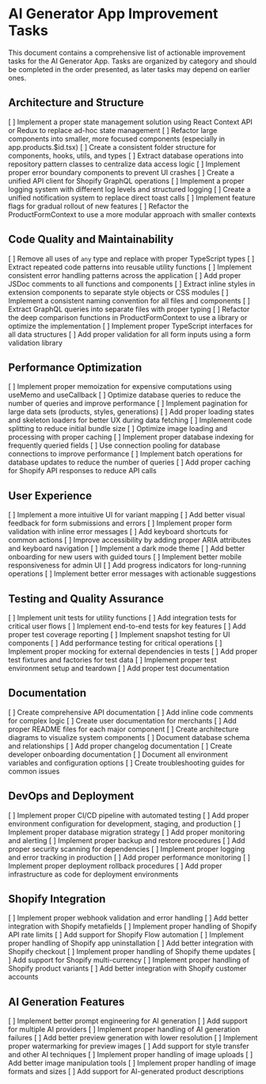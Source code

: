 # AI Generator App Improvement Tasks

This document contains a comprehensive list of actionable improvement tasks for the AI Generator App. Tasks are organized by category and should be completed in the order presented, as later tasks may depend on earlier ones.

## Architecture and Structure

[ ] Implement a proper state management solution using React Context API or Redux to replace ad-hoc state management
[ ] Refactor large components into smaller, more focused components (especially in app.products.$id.tsx)
[ ] Create a consistent folder structure for components, hooks, utils, and types
[ ] Extract database operations into repository pattern classes to centralize data access logic
[ ] Implement proper error boundary components to prevent UI crashes
[ ] Create a unified API client for Shopify GraphQL operations
[ ] Implement a proper logging system with different log levels and structured logging
[ ] Create a unified notification system to replace direct toast calls
[ ] Implement feature flags for gradual rollout of new features
[ ] Refactor the ProductFormContext to use a more modular approach with smaller contexts

## Code Quality and Maintainability

[ ] Remove all uses of `any` type and replace with proper TypeScript types
[ ] Extract repeated code patterns into reusable utility functions
[ ] Implement consistent error handling patterns across the application
[ ] Add proper JSDoc comments to all functions and components
[ ] Extract inline styles in extension components to separate style objects or CSS modules
[ ] Implement a consistent naming convention for all files and components
[ ] Extract GraphQL queries into separate files with proper typing
[ ] Refactor the deep comparison functions in ProductFormContext to use a library or optimize the implementation
[ ] Implement proper TypeScript interfaces for all data structures
[ ] Add proper validation for all form inputs using a form validation library

## Performance Optimization

[ ] Implement proper memoization for expensive computations using useMemo and useCallback
[ ] Optimize database queries to reduce the number of queries and improve performance
[ ] Implement pagination for large data sets (products, styles, generations)
[ ] Add proper loading states and skeleton loaders for better UX during data fetching
[ ] Implement code splitting to reduce initial bundle size
[ ] Optimize image loading and processing with proper caching
[ ] Implement proper database indexing for frequently queried fields
[ ] Use connection pooling for database connections to improve performance
[ ] Implement batch operations for database updates to reduce the number of queries
[ ] Add proper caching for Shopify API responses to reduce API calls

## User Experience

[ ] Implement a more intuitive UI for variant mapping
[ ] Add better visual feedback for form submissions and errors
[ ] Implement proper form validation with inline error messages
[ ] Add keyboard shortcuts for common actions
[ ] Improve accessibility by adding proper ARIA attributes and keyboard navigation
[ ] Implement a dark mode theme
[ ] Add better onboarding for new users with guided tours
[ ] Implement better mobile responsiveness for admin UI
[ ] Add progress indicators for long-running operations
[ ] Implement better error messages with actionable suggestions

## Testing and Quality Assurance

[ ] Implement unit tests for utility functions
[ ] Add integration tests for critical user flows
[ ] Implement end-to-end tests for key features
[ ] Add proper test coverage reporting
[ ] Implement snapshot testing for UI components
[ ] Add performance testing for critical operations
[ ] Implement proper mocking for external dependencies in tests
[ ] Add proper test fixtures and factories for test data
[ ] Implement proper test environment setup and teardown
[ ] Add proper test documentation

## Documentation

[ ] Create comprehensive API documentation
[ ] Add inline code comments for complex logic
[ ] Create user documentation for merchants
[ ] Add proper README files for each major component
[ ] Create architecture diagrams to visualize system components
[ ] Document database schema and relationships
[ ] Add proper changelog documentation
[ ] Create developer onboarding documentation
[ ] Document all environment variables and configuration options
[ ] Create troubleshooting guides for common issues

## DevOps and Deployment

[ ] Implement proper CI/CD pipeline with automated testing
[ ] Add proper environment configuration for development, staging, and production
[ ] Implement proper database migration strategy
[ ] Add proper monitoring and alerting
[ ] Implement proper backup and restore procedures
[ ] Add proper security scanning for dependencies
[ ] Implement proper logging and error tracking in production
[ ] Add proper performance monitoring
[ ] Implement proper deployment rollback procedures
[ ] Add proper infrastructure as code for deployment environments

## Shopify Integration

[ ] Implement proper webhook validation and error handling
[ ] Add better integration with Shopify metafields
[ ] Implement proper handling of Shopify API rate limits
[ ] Add support for Shopify Flow automation
[ ] Implement proper handling of Shopify app uninstallation
[ ] Add better integration with Shopify checkout
[ ] Implement proper handling of Shopify theme updates
[ ] Add support for Shopify multi-currency
[ ] Implement proper handling of Shopify product variants
[ ] Add better integration with Shopify customer accounts

## AI Generation Features

[ ] Implement better prompt engineering for AI generation
[ ] Add support for multiple AI providers
[ ] Implement proper handling of AI generation failures
[ ] Add better preview generation with lower resolution
[ ] Implement proper watermarking for preview images
[ ] Add support for style transfer and other AI techniques
[ ] Implement proper handling of image uploads
[ ] Add better image manipulation tools
[ ] Implement proper handling of image formats and sizes
[ ] Add support for AI-generated product descriptions
